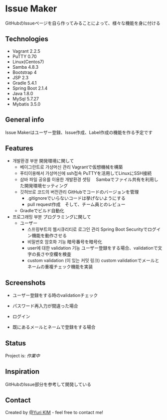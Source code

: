 # Issue Maker
GitHubのIssueページを自ら作ってみることによって、様々な機能を身に付ける


## Technologies
* Vagrant 2.2.5
* PuTTY 0.70
* Linux(Centos7)
* Samba 4.8.3
* Bootstrap 4
* JSP 2.3
* Gradle 5.4.1
* Spring Boot 2.1.4
* Java 1.8.0
* MySql 5.7.27
* Mybatis 3.5.0

## General info
Issue Makerはユーザー登録、Issue作成、Label作成の機能を作る予定です

## Features
* 개발환경 부분 開発環境に関して
  * 베이그란트로 가상머신 관리 Vagrantで仮想機械を構築
  * 푸티이용해서 가상머신에 ssh접속 PuTTYを活用してLinuxにSSH接続
  * 삼바 파일 공유를 이용한 개발환경 셋팅　 Sambaでファイル共有を利用した開発環境セッティング
  * 깃허브로 코드의 버전관리 GitHubでコードのバージョンを管理
    * .gitignoreでいらないコードは挙げないようにする
    * pull request作成　そして、チーム員とのレビュー
  * Gradleでビルド自動化
* 프로그래밍 부분 プログラミングに関して
  * ユーザー
    * 스프링부트의 웹시큐리티로 로그인 관리 Spring Boot Securityでログイン機能を動作させる
    * 비밀번호 암호화 기능   暗号番号を暗号化
    * user에 대한 validation 기능  ユーザー登録をする場合、validationで文字の長さや空欄を検査
    * custom validation (이 있는 커밋 링크)  custom validationでメールとネームの重複チェック機能を実装
  
## Screenshots
* ユーザー登録をする時のvalidationチェック

* パスワード再入力が間違った場合

* ログイン

* 既にあるメールとネームで登録をする場合

## Status
Project is: _作業中_

## Inspiration
GitHubのIssue部分を参考して開発している

## Contact
Created by [@Yuri KIM](https://www.flynerd.pl/) - feel free to contact me!
